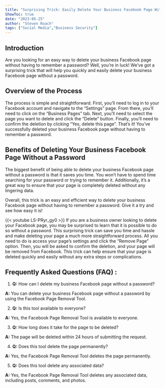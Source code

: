 ```yaml
---
title: "Surprising Trick: Easily Delete Your Business Facebook Page Without a Password!"
ShowToc: true 
date: "2023-05-25"
author: "Steven Roach" 
tags: ["Social Media","Business Security"]
---
```

## Introduction
Are you looking for an easy way to delete your business Facebook page without having to remember a password? Well, you’re in luck! We’ve got a surprising trick that will help you quickly and easily delete your business Facebook page without a password.

## Overview of the Process
The process is simple and straightforward. First, you’ll need to log in to your Facebook account and navigate to the “Settings” page. From there, you’ll need to click on the “Business Pages” tab. Next, you’ll need to select the page you want to delete and click the “Delete” button. Finally, you’ll need to confirm the deletion by clicking “Yes, delete this page”. That’s it! You’ve successfully deleted your business Facebook page without having to remember a password. 

## Benefits of Deleting Your Business Facebook Page Without a Password
The biggest benefit of being able to delete your business Facebook page without a password is that it saves you time. You won’t have to spend time searching for your password or trying to remember it. Additionally, it’s a great way to ensure that your page is completely deleted without any lingering data. 

Overall, this trick is an easy and efficient way to delete your business Facebook page without having to remember a password. Give it a try and see how easy it is!

{{< youtube LS-PRyr_gy0 >}} 
If you are a business owner looking to delete your Facebook page, you may be surprised to learn that it is possible to do so without a password. This surprising trick can save you time and hassle and make deleting your page a much more straightforward process. All you need to do is access your page’s settings and click the “Remove Page” option. Then, you will be asked to confirm the deletion, and your page will be removed from Facebook. This trick can help ensure that your page is deleted quickly and easily without any extra steps or complications.

## Frequently Asked Questions (FAQ) :
1. **Q:** How can I delete my business Facebook page without a password?

**A:** You can delete your business Facebook page without a password by using the Facebook Page Removal Tool.

2. **Q:** Is this tool available to everyone?

**A:** Yes, the Facebook Page Removal Tool is available to everyone.

3. **Q:** How long does it take for the page to be deleted?

**A:** The page will be deleted within 24 hours of submitting the request.

4. **Q:** Does this tool delete the page permanently?

**A:** Yes, the Facebook Page Removal Tool deletes the page permanently.

5. **Q:** Does this tool delete any associated data?

**A:** Yes, the Facebook Page Removal Tool deletes any associated data, including posts, comments, and photos.


